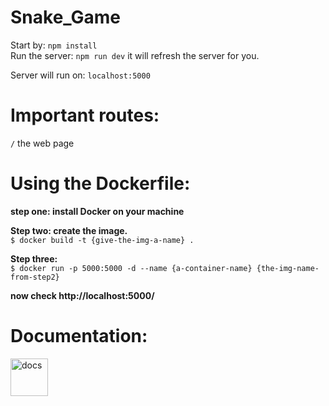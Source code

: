 # Snake_Game

Start by: `npm install`
<br>
Run the server: `npm run dev`
it will refresh the server for you.

Server will run on: `localhost:5000`

# Important routes:
`/` the web page
<br>

# Using the Dockerfile:
**step one: install Docker on your machine**
<br>

**Step two: create the image.**<br>
    `$ docker build -t {give-the-img-a-name} .`
<br>

**Step three:**<br>
    `$ docker run -p 5000:5000 -d --name {a-container-name} {the-img-name-from-step2}`
<br>

**now check http://localhost:5000/**

# Documentation: 
[<img width="60" alt="docs" src="https://user-images.githubusercontent.com/55274614/118265924-2b66b480-b4ba-11eb-8426-cf284a1a7502.PNG">](https://docs.google.com/document/d/15_R-5iYgSnLNcWtZG0tOPo6oMkvQS6opGS5TFYPeteA/edit)
